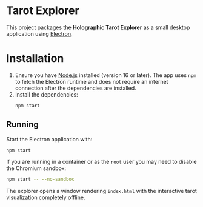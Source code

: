 # Tarot Explorer

This project packages the **Holographic Tarot Explorer** as a small desktop application using [Electron](https://www.electronjs.org/).

# Installation

1. Ensure you have [Node.js](https://nodejs.org/) installed (version 16 or later).
   The app uses `npm` to fetch the Electron runtime and does not require an
   internet connection after the dependencies are installed.
2. Install the dependencies:
   ```bash
   npm start
   ```

## Running

Start the Electron application with:
```bash
npm start
```

If you are running in a container or as the `root` user you may need to disable
the Chromium sandbox:
```bash
npm start -- --no-sandbox
```

The explorer opens a window rendering `index.html` with the interactive tarot
visualization completely offline.


